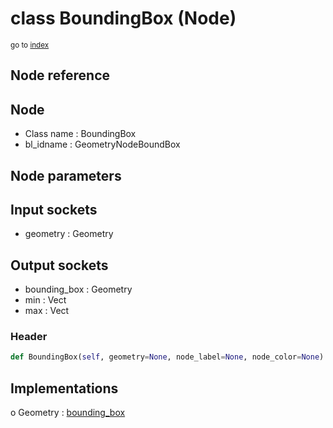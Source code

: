 # class BoundingBox (Node)

<sub>go to [index](/docs/index.md)</sub>

## Node reference

Node
----
 - Class name : BoundingBox
 - bl_idname : GeometryNodeBoundBox

Node parameters
---------------

Input sockets
-------------
 - geometry : Geometry

Output sockets
--------------
 - bounding_box : Geometry
 - min : Vect
 - max : Vect

### Header

``` python
def BoundingBox(self, geometry=None, node_label=None, node_color=None):
```

## Implementations

o Geometry : [bounding_box](#bounding_box) 

